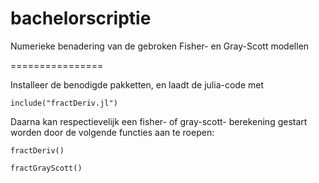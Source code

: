 bachelorscriptie
================

Numerieke benadering van de gebroken Fisher- en Gray-Scott modellen

================

Installeer de benodigde pakketten, en laadt de julia-code met
```
include("fractDeriv.jl")
```

Daarna kan respectievelijk een fisher- of gray-scott- berekening gestart worden door de volgende functies aan te roepen:
```
fractDeriv()
```

```
fractGrayScott()
```
